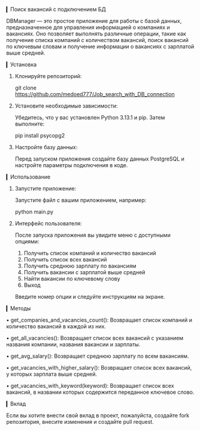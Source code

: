 ▎Поиск вакансий с подключением БД

DBManager — это простое приложение для работы с базой данных, предназначенное для управления информацией о компаниях и вакансиях. Оно позволяет выполнять различные операции, такие как получение списка компаний с количеством вакансий, поиск вакансий по ключевым словам и получение информации о вакансиях с зарплатой выше средней.

▎Установка

1. Клонируйте репозиторий:

   
   git clone https://github.com/medoed777/Job_search_with_DB_connection
   

2. Установите необходимые зависимости:

   Убедитесь, что у вас установлен Python 3.13.1 и pip. Затем выполните:

   
   pip install psycopg2
   

3. Настройте базу данных:

   Перед запуском приложения создайте базу данных PostgreSQL и настройте параметры подключения в коде.

▎Использование

1. Запустите приложение:

   Запустите файл с вашим приложением, например:

   
   python main.py
   

2. Интерфейс пользователя:

   После запуска приложения вы увидите меню с доступными опциями:

   
   1. Получить список компаний и количество вакансий
   2. Получить список всех вакансий
   3. Получить среднюю зарплату по вакансиям
   4. Получить вакансии с зарплатой выше средней
   5. Найти вакансии по ключевому слову
   6. Выход
   

   Введите номер опции и следуйте инструкциям на экране.

▎Методы

• get_companies_and_vacancies_count(): Возвращает список компаний и количество вакансий в каждой из них.

• get_all_vacancies(): Возвращает список всех вакансий с указанием названия компании, названия вакансии и зарплаты.

• get_avg_salary(): Возвращает среднюю зарплату по всем вакансиям.

• get_vacancies_with_higher_salary(): Возвращает список всех вакансий, у которых зарплата выше средней.

• get_vacancies_with_keyword(keyword): Возвращает список всех вакансий, в названии которых содержится переданное ключевое слово.

▎Вклад

Если вы хотите внести свой вклад в проект, пожалуйста, создайте fork репозитория, внесите изменения и создайте pull request.